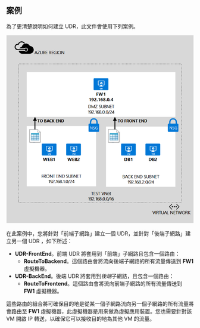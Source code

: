## 案例
為了更清楚說明如何建立 UDR，此文件會使用下列案例。

![影像說明](./media/virtual-network-create-udr-scenario-include/figure1.png)

在此案例中，您將針對「前端子網路」建立一個 UDR，並針對「後端子網路」建立另一個 UDR ，如下所述：

* **UDR-FrontEnd**。前端 UDR 將套用到「前端」子網路且包含一個路由：    
  * **RouteToBackend**。這個路由會將流向後端子網路的所有流量傳送到 **FW1** 虛擬機器。
* **UDR-BackEnd**。後端 UDR 將套用到*後端*子網路，且包含一個路由：    
  * **RouteToFrontend**。這個路由會將流向前端子網路的所有流量傳送到 **FW1** 虛擬機器。

這些路由的組合將可確保目的地是從某一個子網路流向另一個子網路的所有流量將會路由至 **FW1** 虛擬機器，此虛擬機器是用來做為虛擬應用裝置。您也需要針對該 VM 開啟 IP 轉送，以確保它可以接收目的地為其他 VM 的流量。

<!---HONumber=Oct15_HO3-->